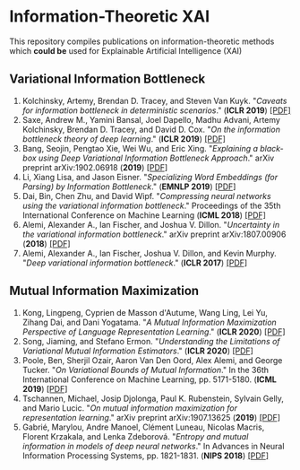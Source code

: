 # Information-Theoretic XAI

This repository compiles publications on information-theoretic methods which **could be** used for Explainable Artificial Intelligence (XAI)

## Variational Information Bottleneck
1. Kolchinsky, Artemy, Brendan D. Tracey, and Steven Van Kuyk. "*Caveats for information bottleneck in deterministic scenarios*." (**ICLR 2019**) [[PDF]](https://openreview.net/pdf?id=rke4HiAcY7)
2. Saxe, Andrew M., Yamini Bansal, Joel Dapello, Madhu Advani, Artemy Kolchinsky, Brendan D. Tracey, and David D. Cox. "*On the information bottleneck theory of deep learning*." (**ICLR 2019**) [[PDF]](https://openreview.net/pdf?id=rke4HiAcY7)
3. Bang, Seojin, Pengtao Xie, Wei Wu, and Eric Xing. "*Explaining a black-box using Deep Variational Information Bottleneck Approach*." arXiv preprint arXiv:1902.06918 (**2019**) [[PDF]](https://arxiv.org/pdf/1902.06918.pdf)
4. Li, Xiang Lisa, and Jason Eisner. "*Specializing Word Embeddings (for Parsing) by Information Bottleneck*." (**EMNLP 2019**) [[PDF]](https://arxiv.org/pdf/1910.00163.pdf)
5. Dai, Bin, Chen Zhu, and David Wipf. "*Compressing neural networks using the variational information bottleneck*." Proceedings of the 35th International Conference on Machine Learning (**ICML 2018**) [[PDF]](http://proceedings.mlr.press/v80/dai18d/dai18d.pdf)
6. Alemi, Alexander A., Ian Fischer, and Joshua V. Dillon. "*Uncertainty in the variational information bottleneck*." arXiv preprint arXiv:1807.00906 (**2018**) [[PDF]](https://arxiv.org/pdf/1807.00906.pdf)
7. Alemi, Alexander A., Ian Fischer, Joshua V. Dillon, and Kevin Murphy. "*Deep variational information bottleneck*." (**ICLR 2017**) [[PDF]](https://pdfs.semanticscholar.org/384c/808fc710468d874a89de4827f7b1a4367332.pdf)


## Mutual Information Maximization
1. Kong, Lingpeng, Cyprien de Masson d'Autume, Wang Ling, Lei Yu, Zihang Dai, and Dani Yogatama. "*A Mutual Information Maximization Perspective of Language Representation Learning*." (**ICLR 2020**) [[PDF]](https://openreview.net/pdf?id=Syx79eBKwr)
2. Song, Jiaming, and Stefano Ermon. "*Understanding the Limitations of Variational Mutual Information Estimators*." (**ICLR 2020**) [[PDF]](https://arxiv.org/pdf/1910.06222.pdf)
3. Poole, Ben, Sherjil Ozair, Aaron Van Den Oord, Alex Alemi, and George Tucker. "*On Variational Bounds of Mutual Information*." In the 36th International Conference on Machine Learning, pp. 5171-5180. (**ICML 2019**) [[PDF]](http://proceedings.mlr.press/v97/poole19a/poole19a.pdf)
4. Tschannen, Michael, Josip Djolonga, Paul K. Rubenstein, Sylvain Gelly, and Mario Lucic. "*On mutual information maximization for representation learning*." arXiv preprint arXiv:1907.13625 (**2019**) [[PDF]](https://arxiv.org/pdf/1907.13625.pdf)
5. Gabrié, Marylou, Andre Manoel, Clément Luneau, Nicolas Macris, Florent Krzakala, and Lenka Zdeborová. "*Entropy and mutual information in models of deep neural networks*." In Advances in Neural Information Processing Systems, pp. 1821-1831. (**NIPS 2018**) [[PDF]](https://papers.nips.cc/paper/7453-entropy-and-mutual-information-in-models-of-deep-neural-networks.pdf)
